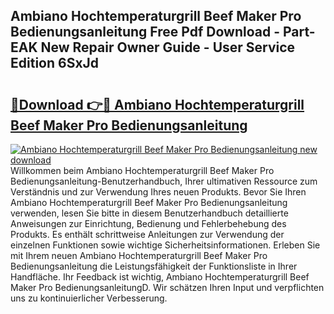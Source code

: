 ## Ambiano Hochtemperaturgrill Beef Maker Pro Bedienungsanleitung Free Pdf Download - Part-EAK New Repair Owner Guide - User Service Edition 6SxJd

# <h2><a href="http://df2cc7.blite.top/?on=Ambiano+Hochtemperaturgrill+Beef+Maker+Pro+Bedienungsanleitung">🔗Download 👉🔴 Ambiano Hochtemperaturgrill Beef Maker Pro Bedienungsanleitung</a></h2>

[![Ambiano Hochtemperaturgrill Beef Maker Pro Bedienungsanleitung new download](https://i.imgur.com/lujVjoI.png)](http://df2cc7.blite.top/?on=Ambiano+Hochtemperaturgrill+Beef+Maker+Pro+Bedienungsanleitung)
Willkommen beim Ambiano Hochtemperaturgrill Beef Maker Pro Bedienungsanleitung-Benutzerhandbuch, Ihrer ultimativen Ressource zum Verständnis und zur Verwendung Ihres neuen Produkts. Bevor Sie Ihren Ambiano Hochtemperaturgrill Beef Maker Pro Bedienungsanleitung verwenden, lesen Sie bitte in diesem Benutzerhandbuch detaillierte Anweisungen zur Einrichtung, Bedienung und Fehlerbehebung des Produkts. Es enthält schrittweise Anleitungen zur Verwendung der einzelnen Funktionen sowie wichtige Sicherheitsinformationen. Erleben Sie mit Ihrem neuen Ambiano Hochtemperaturgrill Beef Maker Pro Bedienungsanleitung die Leistungsfähigkeit der Funktionsliste in Ihrer Handfläche. Ihr Feedback ist wichtig, Ambiano Hochtemperaturgrill Beef Maker Pro BedienungsanleitungD. Wir schätzen Ihren Input und verpflichten uns zu kontinuierlicher Verbesserung.
